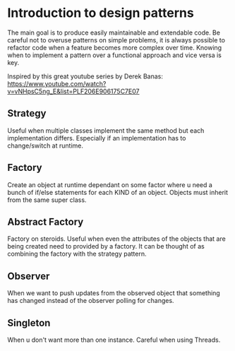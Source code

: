 # Introduction to design patterns
The main goal is to produce easily maintainable and extendable code. Be careful not to overuse patterns on simple problems, it is always possible to refactor code when a feature becomes more complex over time. Knowing when to implement a pattern over a functional approach and vice versa is key.

Inspired by this great youtube series by Derek Banas: https://www.youtube.com/watch?v=vNHpsC5ng_E&list=PLF206E906175C7E07

## Strategy
Useful when multiple classes implement the same method but each implementation differs. Especially if an implementation has to change/switch at runtime.

## Factory
Create an object at runtime dependant on some factor where u need a bunch of if/else statements for each KIND of an object. Objects must inherit from the same super class.

## Abstract Factory
Factory on steroids. Useful when even the attributes of the objects that are being created need to provided by a factory. It can be thought of as combining the factory with the strategy pattern.

## Observer
When we want to push updates from the observed object that something has changed instead of the observer polling for changes. 

## Singleton
When u don't want more than one instance. Careful when using Threads.
